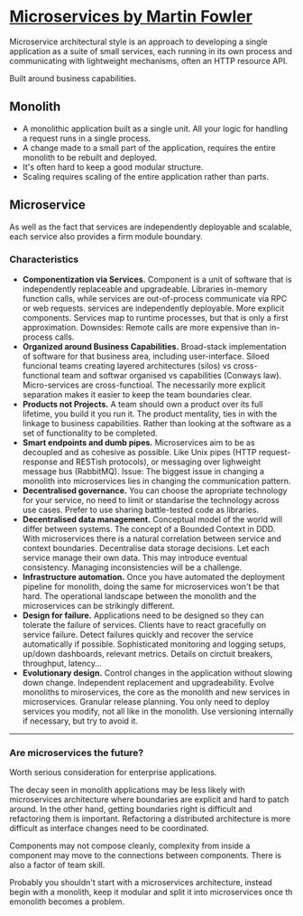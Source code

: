 # [Microservices by Martin Fowler](https://www.martinfowler.com/articles/microservices.html)

Microservice architectural style is an approach to developing a single application as a suite of small services, each running in its own process and communicating with lightweight mechanisms, often an HTTP resource API.

Built around business capabilities.

## Monolith
- A monolithic application built as a single unit. All your logic for handling a request runs in a single process.
- A change made to a small part of the application, requires the entire monolith to be rebuilt and deployed.
- It's often hard to keep a good modular structure.
- Scaling requires scaling of the entire application rather than parts.

## Microservice
As well as the fact that services are independently deployable and scalable, each service also provides a firm module boundary.

### Characteristics

* **Componentization via Services.** Component is a unit of software that is independently replaceable and upgradeable. Libraries in-memory function calls, while services are out-of-process communicate via RPC or web requests. services are independently deployable. More explicit components. Services map to runtime processes, but that is only a first approximation. Downsides: Remote calls are more expensive than in-process calls.
* **Organized around Business Capabilities.** Broad-stack implementation of software for that business area, including user-interface. Siloed funcional teams creating layered architectures (silos) vs cross-functional team and softwar organised vs capabilities (Conways law). Micro-services are cross-functioal. The necessarily more explicit separation makes it easier to keep the team boundaries clear.
* **Products not Projects.** A team should own a product over its full lifetime, you build it you run it. The product mentality, ties in with the linkage to business capabilities. Rather than looking at the software as a set of functionality to be completed.
* **Smart endpoints and dumb pipes.** Microservices aim to be as decoupled and as cohesive as possible. Like Unix pipes (HTTP request-response and RESTish protocols), or messaging over lighweight message bus (RabbitMQ). Issue: The biggest issue in changing a monolith into microservices lies in changing the communication pattern.
* **Decentralised governance.** You can choose the apropriate technology for your service, no need to limit or standarise the technology across use cases. Prefer to use sharing battle-tested code as libraries.
* **Decentralised data management.** Conceptual model of the world will differ between systems. The concept of a Bounded Context in DDD. With microservices there is a natural correlation between service and context boundaries. Decentralise data storage decisions. Let each service manage their own data. This may introduce eventual consistency. Managing inconsistencies will be a challenge.
* **Infrastructure automation.** Once you have automated the deployment pipeline for monolith, doing the same for microservices won't be that hard. The operational landscape between the monolith and the microservices can be strikingly different.
* **Design for failure.** Applications need to be designed so they can tolerate the failure of services. Clients have to react gracefully on service failure. Detect failures quickly and recover the service automatically if possible. Sophisticated monitoring and logging setups, up/down dashboards, relevant metrics. Details on circtuit breakers, throughput, latency…
* **Evolutionary design.** Control changes in the application without slowing down change. Independent replacement and upgradeability. Evolve monoliths to miroservices, the core as the monolith and new services in microservices. Granular release planning. You only need to deploy services you modify, not all like in the monolith. Use versioning internally if necessary, but try to avoid it.

---

### Are microservices the future?

Worth serious consideration for enterprise applications.

The decay seen in monolith applications may be less likely with microservices architecture where boundaries are explicit and hard to patch around.
In the other hand, getting boundaries right is difficult and refactoring them is important. Refactoring a distributed architecture is more difficult as interface changes need to be coordinated.

Components may not compose cleanly, complexity from inside a component may move to the connections between components.
There is also a factor of team skill.

Probably you shouldn't start with a microservices architecture, instead begin with a monolith, keep it modular and split it into microservices once th emonolith becomes a problem.
